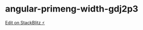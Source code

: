 # angular-primeng-width-gdj2p3

[Edit on StackBlitz ⚡️](https://stackblitz.com/edit/angular-primeng-width-gdj2p3)